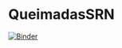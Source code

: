 # QueimadasSRN

[![Binder](https://mybinder.org/badge_logo.svg)](https://mybinder.org/v2/gh/dannluciano/QueimadasSRN/HEAD)
